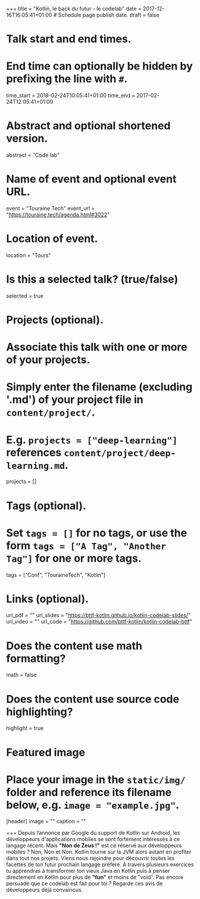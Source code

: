 +++
title = "Kotlin, le back du futur - le codelab"
date = 2017-12-16T16:05:41+01:00  # Schedule page publish date.
draft = false

# Talk start and end times.
#   End time can optionally be hidden by prefixing the line with `#`.
time_start = 2018-02-24T10:05:41+01:00
time_end = 2017-02-24T12:05:41+01:00

# Abstract and optional shortened version.
abstract = "Code lab"

# Name of event and optional event URL.
event = "Touraine Tech"
event_url = "https://touraine.tech/agenda.html#3022"

# Location of event.
location = "Tours"

# Is this a selected talk? (true/false)
selected = true

# Projects (optional).
#   Associate this talk with one or more of your projects.
#   Simply enter the filename (excluding '.md') of your project file in `content/project/`.
#   E.g. `projects = ["deep-learning"]` references `content/project/deep-learning.md`.
projects = []

# Tags (optional).
#   Set `tags = []` for no tags, or use the form `tags = ["A Tag", "Another Tag"]` for one or more tags.
tags = ["Conf", "TouraineTech", "Kotlin"]

# Links (optional).
url_pdf = ""
url_slides = "https://bttf-kotlin.github.io/kotlin-codelab-slides/"
url_video = ""
url_code = "https://github.com/bttf-kotlin/kotlin-codelab-bttf"

# Does the content use math formatting?
math = false

# Does the content use source code highlighting?
highlight = true

# Featured image
# Place your image in the `static/img/` folder and reference its filename below, e.g. `image = "example.jpg"`.
[header]
image = ""
caption = ""

+++
Depuis l’annonce par Google du support de Kotlin sur Android, les développeurs d'applications mobiles se sont fortement intéressés à ce langage récent. Mais **"Non de Zeus !"** est ce réservé aux développeurs mobiles ? Non, Non et Non. Kotlin tourne sur la JVM alors autant en profiter dans tout nos projets. Viens nous rejoindre pour découvrir toutes les facettes de ton futur prochain langage préféré. A travers plusieurs exercices tu apprendras à transformer ton vieux Java en Kotlin puis à penser directement en Kotlin pour plus de **"fun"** et moins de "void". Pas encore persuadé que ce codelab est fait pour toi ? Regarde ces avis de développeurs déjà convaincus.
